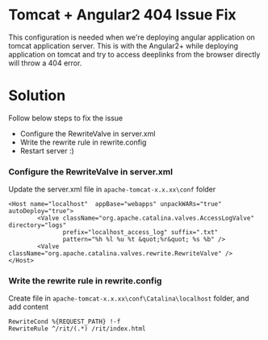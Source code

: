 # Tomcat + Angular2 404 Issue Fix

This configuration is needed when we're deploying angular application on tomcat application server.
This is with the Angular2+ while deploying application on tomcat and try to access deeplinks from the browser directly will throw a 404 error.

# Solution
Follow below steps to fix the issue 
- Configure the RewriteValve in server.xml
- Write the rewrite rule in rewrite.config
- Restart server :) 

### Configure the RewriteValve in server.xml
Update the server.xml file in `apache-tomcat-x.x.xx\conf` folder
```
<Host name="localhost"  appBase="webapps" unpackWARs="true" autoDeploy="true">
        <Valve className="org.apache.catalina.valves.AccessLogValve" directory="logs"
               prefix="localhost_access_log" suffix=".txt"
               pattern="%h %l %u %t &quot;%r&quot; %s %b" />
		<Valve className="org.apache.catalina.valves.rewrite.RewriteValve" />
</Host>
```
### Write the rewrite rule in rewrite.config
Create file in `apache-tomcat-x.x.xx\conf\Catalina\localhost` folder, and add content 
```
RewriteCond %{REQUEST_PATH} !-f
RewriteRule ^/rit/(.*) /rit/index.html
```